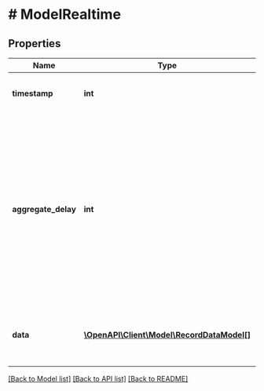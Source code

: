 # # ModelRealtime

## Properties

Name | Type | Description | Notes
------------ | ------------- | ------------- | -------------
**timestamp** | **int** | Value to use for subsequent requests. | [optional]
**aggregate_delay** | **int** | How long the system will wait before aggregating messages for each second. The most recent data returned will have happened at the moment of the request, minus the aggregation delay. | [optional]
**data** | [**\OpenAPI\Client\Model\RecordDataModel[]**](RecordDataModel.md) | A list of [records](#record-data-model), each representing one second of time. | [optional]

[[Back to Model list]](../../README.md#models) [[Back to API list]](../../README.md#endpoints) [[Back to README]](../../README.md)
